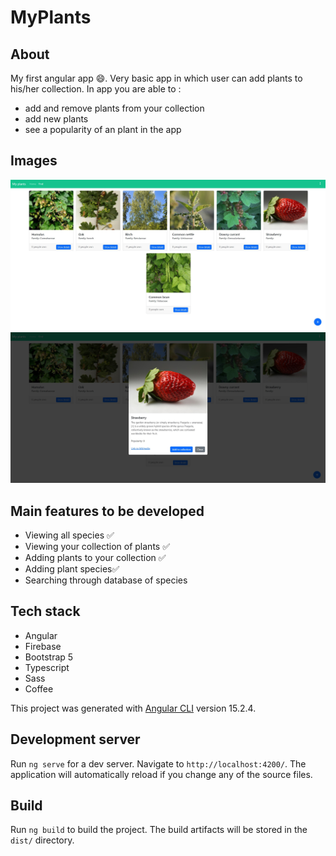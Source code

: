 # MyPlants

## About

My first angular app 😄. Very basic app in which user can add plants to his/her collection. In app you are able to :
 - add and remove plants from your collection
 - add new plants 
 - see a popularity of an plant in the app

## Images

![alt text](./screens/species.jpg)
![alt text](./screens/strawberry.jpg)

## Main features to be developed
- Viewing all species ✅
- Viewing your collection of plants ✅
- Adding plants to your collection ✅
- Adding plant species✅
- Searching through database of species

## Tech stack
- Angular
- Firebase
- Bootstrap 5
- Typescript
- Sass
- Coffee

This project was generated with [Angular CLI](https://github.com/angular/angular-cli) version 15.2.4.

## Development server

Run `ng serve` for a dev server. Navigate to `http://localhost:4200/`. The application will automatically reload if you
change any of the source files.

## Build

Run `ng build` to build the project. The build artifacts will be stored in the `dist/` directory.

